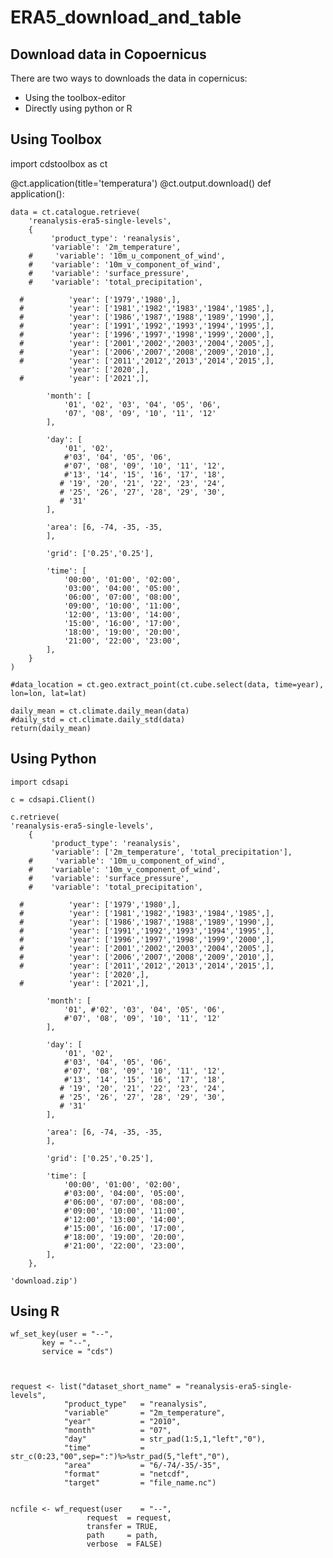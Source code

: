 # ERA5_download_and_table


## Download data in Copoernicus 
 There are two ways to downloads the data in copernicus:
 * Using the toolbox-editor 
 * Directly using python or R
 
## Using Toolbox

import cdstoolbox as ct


@ct.application(title='temperatura')
@ct.output.download()
def application():

   
    data = ct.catalogue.retrieve(
        'reanalysis-era5-single-levels',
        {
             'product_type': 'reanalysis',
             'variable': '2m_temperature',
        #     'variable': '10m_u_component_of_wind', 
        #    'variable': '10m_v_component_of_wind',
        #    'variable': 'surface_pressure',
        #    'variable': 'total_precipitation',
   
      #          'year': ['1979','1980',],
      #          'year': ['1981','1982','1983','1984','1985',],
      #          'year': ['1986','1987','1988','1989','1990',],          
      #          'year': ['1991','1992','1993','1994','1995',],   
      #          'year': ['1996','1997','1998','1999','2000',],             
      #          'year': ['2001','2002','2003','2004','2005',],           
      #          'year': ['2006','2007','2008','2009','2010',],              
      #          'year': ['2011','2012','2013','2014','2015',],  
                 'year': ['2020',],
      #          'year': ['2021',],  
            
            'month': [
                '01', '02', '03', '04', '05', '06',
                '07', '08', '09', '10', '11', '12'
            ],
            
            'day': [
                '01', '02', 
                #'03', '04', '05', '06',
                #'07', '08', '09', '10', '11', '12',
                #'13', '14', '15', '16', '17', '18',
               # '19', '20', '21', '22', '23', '24',
               # '25', '26', '27', '28', '29', '30',
               # '31'
            ],
            
            'area': [6, -74, -35, -35,
            ],

	        'grid': ['0.25','0.25'],
            
            'time': [
                '00:00', '01:00', '02:00',
                '03:00', '04:00', '05:00',
                '06:00', '07:00', '08:00',
                '09:00', '10:00', '11:00',
                '12:00', '13:00', '14:00',
                '15:00', '16:00', '17:00',
                '18:00', '19:00', '20:00',
                '21:00', '22:00', '23:00',
            ],
        }
    )
    
    #data_location = ct.geo.extract_point(ct.cube.select(data, time=year), lon=lon, lat=lat)
    
    daily_mean = ct.climate.daily_mean(data)
    #daily_std = ct.climate.daily_std(data)
    return(daily_mean)

## Using Python

    import cdsapi

    c = cdsapi.Client()

    c.retrieve(
    'reanalysis-era5-single-levels',
        {
             'product_type': 'reanalysis',
             'variable': ['2m_temperature', 'total_precipitation'],
        #     'variable': '10m_u_component_of_wind', 
        #    'variable': '10m_v_component_of_wind',
        #    'variable': 'surface_pressure',
        #    'variable': 'total_precipitation',
   
      #          'year': ['1979','1980',],
      #          'year': ['1981','1982','1983','1984','1985',],
      #          'year': ['1986','1987','1988','1989','1990',],          
      #          'year': ['1991','1992','1993','1994','1995',],   
      #          'year': ['1996','1997','1998','1999','2000',],             
      #          'year': ['2001','2002','2003','2004','2005',],           
      #          'year': ['2006','2007','2008','2009','2010',],              
      #          'year': ['2011','2012','2013','2014','2015',],  
                 'year': ['2020',],
      #          'year': ['2021',],  
            
            'month': [
                '01', #'02', '03', '04', '05', '06',
                #'07', '08', '09', '10', '11', '12'
            ],
            
            'day': [
                '01', '02', 
                #'03', '04', '05', '06',
                #'07', '08', '09', '10', '11', '12',
                #'13', '14', '15', '16', '17', '18',
               # '19', '20', '21', '22', '23', '24',
               # '25', '26', '27', '28', '29', '30',
               # '31'
            ],
            
            'area': [6, -74, -35, -35,
            ],

            'grid': ['0.25','0.25'],
            
            'time': [
                '00:00', '01:00', '02:00',
                #'03:00', '04:00', '05:00',
                #'06:00', '07:00', '08:00',
                #'09:00', '10:00', '11:00',
                #'12:00', '13:00', '14:00',
                #'15:00', '16:00', '17:00',
                #'18:00', '19:00', '20:00',
                #'21:00', '22:00', '23:00',
            ],
        },
    
    'download.zip')
    
    
## Using R


    wf_set_key(user = "--",
           key = "--",
           service = "cds")



    request <- list("dataset_short_name" = "reanalysis-era5-single-levels",
                "product_type"   = "reanalysis",
                "variable"       = "2m_temperature",
                "year"           = "2010",
                "month"          = "07",
                "day"            = str_pad(1:5,1,"left","0"),
                "time"           = str_c(0:23,"00",sep=":")%>%str_pad(5,"left","0"), 
                "area"           = "6/-74/-35/-35",
                "format"         = "netcdf",
                "target"         = "file_name.nc")
                

    ncfile <- wf_request(user    = "--",
                     request  = request,
                     transfer = TRUE,
                     path     = path,
                     verbose  = FALSE)


 
 
 
 
 
 
 
 
 
 
 
 
 
 
 
 
 
 
 
 
    
    
    
    
    
    
    
    
    
    
    
    
    
    
    
    
    
    
    
    
    
    